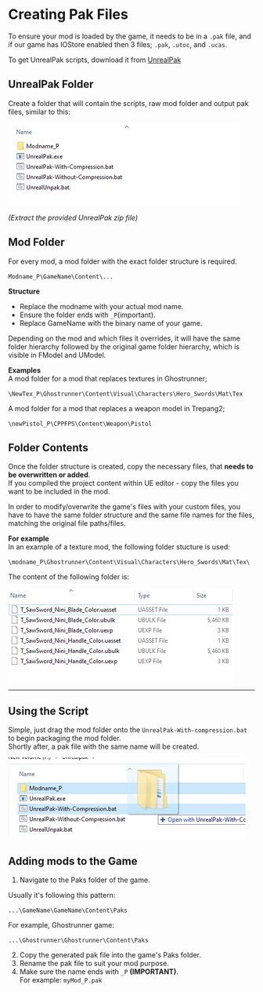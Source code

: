 # Creating Pak Files
To ensure your mod is loaded by the game, it needs to be in a `.pak` file, and if our game has IOStore enabled then 3 files; `.pak`, `.utoc`, and `.ucas`.

To get UnrealPak scripts, download it from [UnrealPak](https://github.com/Dmgvol/UE_Modding/raw/main/Tools/UnrealPak.zip)

## UnrealPak Folder
Create a folder that will contain the scripts, raw mod folder and output pak files, similar to this:

![](/Media/UnrealPak/unrealpak1.png)

_(Extract the provided UnrealPak zip file)_

## Mod Folder
For every mod, a mod folder with the exact folder structure is required.

```
Modname_P\GameName\Content\...
```

__Structure__<br>
- Replace the modname with your actual mod name.
- Ensure the folder ends with `_P`(important).
- Replace GameName with the binary name of your game.

Depending on the mod and which files it overrides, it will have the same folder hierarchy followed by the original game folder hierarchy, which is visible in FModel and UModel.

__Examples__<br>
A mod folder for a mod that replaces textures in Ghostrunner;<br>
```
\NewTex_P\Ghostrunner\Content\Visual\Characters\Hero_Swords\Mat\Tex
```

A mod folder for a mod that replaces a weapon model in Trepang2;<br> 
```
\newPistol_P\CPPFPS\Content\Weapon\Pistol
```

## Folder Contents
Once the folder structure is created, copy the necessary files, that **needs to be overwritten or added**.<br>
If you compiled the project content within UE editor - copy the files you want to be included in the mod.

In order to modify/overwrite the game's files with your custom files, you have to have the same folder structure and the same file names for the files, matching the original file paths/files.

__For example__<br>
In an example of a texture mod, the following folder stucture is used:<br>
```
\modname_P\Ghostrunner\Content\Visual\Characters\Hero_Swords\Mat\Tex\
```

The content of the following folder is:

![](/Media/UnrealPak/unrealpak2.png)

<hr>

## Using the Script
Simple, just drag the mod folder onto the `UnrealPak-With-compression.bat` to begin packaging the mod folder. <br>
Shortly after, a pak file with the same name will be created.

![](/Media/UnrealPak/unrealpak3.png)


## Adding mods to the Game
1. Navigate to the Paks folder of the game.

Usually it's following this pattern:

```
...\GameName\GameName\Content\Paks
```

For example, Ghostrunner game:<br>
```
...\Ghostrunner\Ghostrunner\Content\Paks
```


2. Copy the generated pak file into the game's Paks folder.
3. Rename the pak file to suit your mod purpose.
4. Make sure the name ends with `_P` **(IMPORTANT)**.<br>
For example: `myMod_P.pak`

